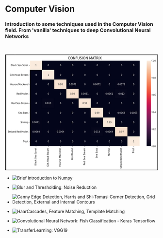 # Computer Vision
### Introduction to some techniques used in the Computer Vision field. From 'vanilla' techniques to deep Convolutional Neural Networks
<br/>
<br/>

<img src="docs/images/Screenshot from 2021-11-22 20-41-03.png"/>


- ![Brief introduction to Numpy](https://github.com/Pedro-gomes8/Computer-Vision/blob/main/01-Introduction_exercise_numpy%2C_plotting_images.ipynb)

- ![Blur and Thresholding: Noise Reduction](https://github.com/Pedro-gomes8/Computer-Vision/blob/main/02-Blur_Thresholding.ipynb)

- ![Canny Edge Detection, Harris and Shi-Tomasi Corner Detection, Grid Detection, External and Internal Contours](https://github.com/Pedro-gomes8/Computer-Vision/blob/main/03-Border_Corner_Grid_Detection.ipynb)

- ![HaarCascades, Feature Matching, Template Matching](https://github.com/Pedro-gomes8/Computer-Vision/blob/main/04-Feature_and_Template_Matching.ipynb)

- ![Convolutional Neural Network: Fish Classification - Keras Tensorflow](https://github.com/Pedro-gomes8/Computer-Vision/blob/main/05-CNN_for_Fish_Classification.ipynb)

- ![TransferLearning: VGG19](https://github.com/Pedro-gomes8/Computer-Vision/blob/main/06-TransferLearning.ipynb)
